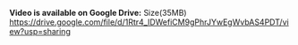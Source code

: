 **Video is available on Google Drive:**
Size(35MB)
https://drive.google.com/file/d/1Rtr4_IDWefiCM9gPhrJYwEgWvbAS4PDT/view?usp=sharing
